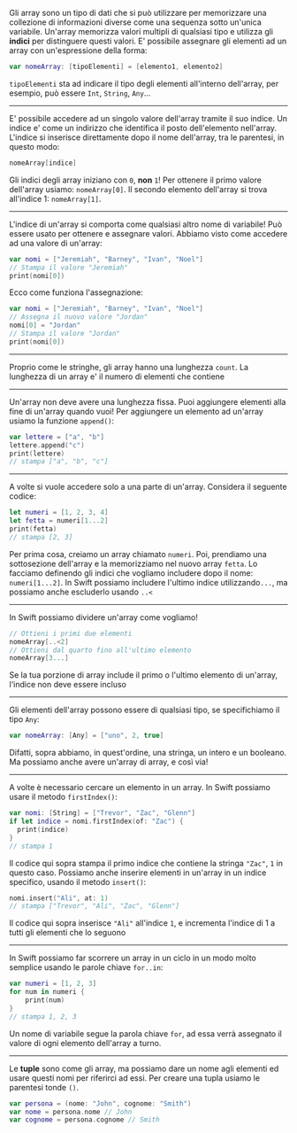 Gli array sono un tipo di dati che si può utilizzare per memorizzare una collezione di informazioni diverse come una sequenza sotto un'unica variabile.
Un'array memorizza valori multipli di qualsiasi tipo e utilizza gli **indici** per distinguere questi valori.
E' possibile assegnare gli elementi ad un array con un'espressione della forma:
```swift
var nomeArray: [tipoElementi] = [elemento1, elemento2]
```
`tipoElementi` sta ad indicare il tipo degli elementi all'interno dell'array, per esempio, può essere `Int`, `String`, `Any`...

---

E' possibile accedere ad un singolo valore dell'array tramite il suo indice.
Un indice e' come un indirizzo che identifica il posto dell'elemento nell'array.
L'indice si inserisce direttamente dopo il nome dell'array, tra le parentesi, in questo modo:
```swift
nomeArray[indice]
```
Gli indici degli array iniziano con `0`, **non** `1`! Per ottenere il primo valore dell'array usiamo: `nomeArray[0]`.
Il secondo elemento dell'array si trova all'indice 1: `nomeArray[1]`.

---

L'indice di un'array si comporta come qualsiasi altro nome di variabile!
Può essere usato per ottenere e assegnare valori.
Abbiamo visto come accedere ad una valore di un'array:
```swift
var nomi = ["Jeremiah", "Barney", "Ivan", "Noel"]
// Stampa il valore "Jeremiah"
print(nomi[0])
```
Ecco come funziona l'assegnazione:
```swift
var nomi = ["Jeremiah", "Barney", "Ivan", "Noel"]
// Assegna il nuovo valore "Jordan"
nomi[0] = "Jordan"
// Stampa il valore "Jordan"
print(nomi[0])
```

---

Proprio come le stringhe, gli array hanno una lunghezza `count`.
La lunghezza di un array e' il numero di elementi che contiene

---

Un'array non deve avere una lunghezza fissa.
Puoi aggiungere elementi alla fine di un'array quando vuoi!
Per aggiungere un elemento ad un'array usiamo la funzione `append()`:
```swift
var lettere = ["a", "b"]
lettere.append("c")
print(lettere)
// stampa ["a", "b", "c"]
```

---

A volte si vuole accedere solo a una parte di un'array.
Considera il seguente codice:
```swift
let numeri = [1, 2, 3, 4]
let fetta = numeri[1...2]
print(fetta)
// stampa [2, 3]
```
Per prima cosa, creiamo un array chiamato `numeri`.
Poi, prendiamo una sottosezione dell'array e la memorizziamo nel nuovo array `fetta`.
Lo facciamo definendo gli indici che vogliamo includere dopo il nome: `numeri[1...2]`.
In Swift possiamo includere l'ultimo indice utilizzando`...`, ma possiamo anche escluderlo usando `..<`

---

In Swift possiamo dividere un'array come vogliamo!
```swift
// Ottieni i primi due elementi
nomeArray[..<2]
// Ottieni dal quarto fino all'ultimo elemento
nomeArray[3...]
```
Se la tua porzione di array include il primo o l'ultimo elemento di un'array, l'indice non deve essere incluso

---

Gli elementi dell'array possono essere di qualsiasi tipo, se specifichiamo il tipo `Any`:
```swift
var nomeArray: [Any] = ["uno", 2, true]
```
Difatti, sopra abbiamo, in quest'ordine, una stringa, un intero e un booleano.
Ma possiamo anche avere un'array di array, e così via!

---

A volte è necessario cercare un elemento in un array.
In Swift possiamo usare il metodo `firstIndex()`:
```swift
var nomi: [String] = ["Trevor", "Zac", "Glenn"]
if let indice = nomi.firstIndex(of: "Zac") {
  print(indice)
}
// stampa 1
```
Il codice qui sopra stampa il primo indice che contiene la stringa `"Zac"`, `1` in questo caso.
Possiamo anche inserire elementi in un'array in un indice specifico, usando il metodo `insert()`:
```swift
nomi.insert("Ali", at: 1)
// stampa ["Trevor", "Ali", "Zac", "Glenn"]
```
Il codice qui sopra inserisce `"Ali"` all'indice `1`, e incrementa l'indice di 1 a tutti gli elementi che lo seguono

---

In Swift possiamo far scorrere un array in un ciclo in un modo molto semplice usando le parole chiave `for..in`:
```swift
var numeri = [1, 2, 3]
for num in numeri {
    print(num)
}
// stampa 1, 2, 3 
```
Un nome di variabile segue la parola chiave `for`, ad essa verrà assegnato il valore di ogni elemento dell'array a turno.

---

Le **tuple** sono come gli array, ma possiamo dare un nome agli elementi ed usare questi nomi per riferirci ad essi.
Per creare una tupla usiamo le parentesi tonde `()`. 
```swift
var persona = (nome: "John", cognome: "Smith")
var nome = persona.nome // John
var cognome = persona.cognome // Smith
```
